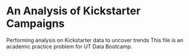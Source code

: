 # An Analysis of Kickstarter Campaigns
Performing analysis on Kickstarter data to uncover trends
This file is an academic practice problem for UT Data Bootcamp.
